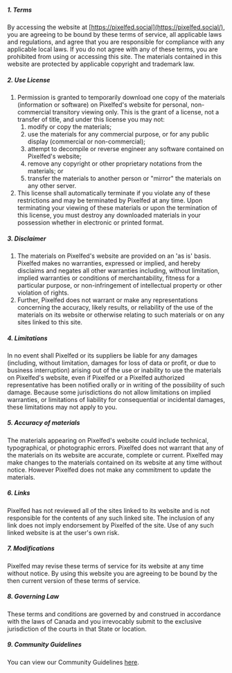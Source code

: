 ##### 1\. Terms

By accessing the website at [https://pixelfed.social](https://pixelfed.social/), you are agreeing to be bound by these terms of service, all applicable laws and regulations, and agree that you are responsible for compliance with any applicable local laws. If you do not agree with any of these terms, you are prohibited from using or accessing this site. The materials contained in this website are protected by applicable copyright and trademark law.

##### 2\. Use License

1.  Permission is granted to temporarily download one copy of the materials (information or software) on Pixelfed's website for personal, non-commercial transitory viewing only. This is the grant of a license, not a transfer of title, and under this license you may not:
    1.  modify or copy the materials;
    2.  use the materials for any commercial purpose, or for any public display (commercial or non-commercial);
    3.  attempt to decompile or reverse engineer any software contained on Pixelfed's website;
    4.  remove any copyright or other proprietary notations from the materials; or
    5.  transfer the materials to another person or "mirror" the materials on any other server.
2.  This license shall automatically terminate if you violate any of these restrictions and may be terminated by Pixelfed at any time. Upon terminating your viewing of these materials or upon the termination of this license, you must destroy any downloaded materials in your possession whether in electronic or printed format.

##### 3\. Disclaimer

1.  The materials on Pixelfed's website are provided on an 'as is' basis. Pixelfed makes no warranties, expressed or implied, and hereby disclaims and negates all other warranties including, without limitation, implied warranties or conditions of merchantability, fitness for a particular purpose, or non-infringement of intellectual property or other violation of rights.
2.  Further, Pixelfed does not warrant or make any representations concerning the accuracy, likely results, or reliability of the use of the materials on its website or otherwise relating to such materials or on any sites linked to this site.

##### 4\. Limitations

In no event shall Pixelfed or its suppliers be liable for any damages (including, without limitation, damages for loss of data or profit, or due to business interruption) arising out of the use or inability to use the materials on Pixelfed's website, even if Pixelfed or a Pixelfed authorized representative has been notified orally or in writing of the possibility of such damage. Because some jurisdictions do not allow limitations on implied warranties, or limitations of liability for consequential or incidental damages, these limitations may not apply to you.

##### 5\. Accuracy of materials

The materials appearing on Pixelfed's website could include technical, typographical, or photographic errors. Pixelfed does not warrant that any of the materials on its website are accurate, complete or current. Pixelfed may make changes to the materials contained on its website at any time without notice. However Pixelfed does not make any commitment to update the materials.

##### 6\. Links

Pixelfed has not reviewed all of the sites linked to its website and is not responsible for the contents of any such linked site. The inclusion of any link does not imply endorsement by Pixelfed of the site. Use of any such linked website is at the user's own risk.

##### 7\. Modifications

Pixelfed may revise these terms of service for its website at any time without notice. By using this website you are agreeing to be bound by the then current version of these terms of service.

##### 8\. Governing Law

These terms and conditions are governed by and construed in accordance with the laws of Canada and you irrevocably submit to the exclusive jurisdiction of the courts in that State or location.

##### 9\. Community Guidelines

You can view our Community Guidelines [here](https://pixelfed.social/site/kb/community-guidelines).